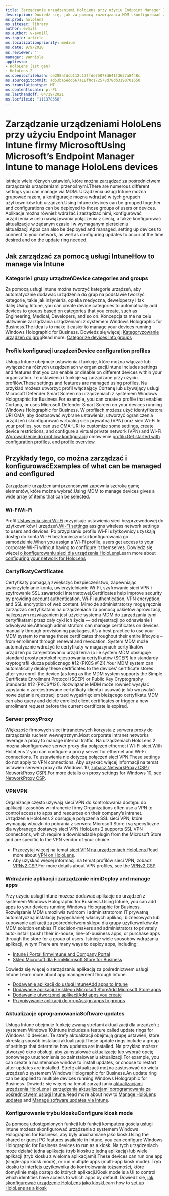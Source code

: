 ```yaml
---
title: Zarządzanie urządzeniami HoloLens przy użyciu Endpoint Manager Intune firmy Microsoft
description: Dowiedz się, jak za pomocą rozwiązania MDM skonfigurować zasady i zasady dotyczące programu CSP oraz zarządzać urządzeniami rzeczywistości mieszanej HoloLens na dużą skalę przy użyciu usługi Intune.
ms.prod: hololens
ms.sitesec: library
author: evmill
ms.author: v-evmill
ms.topic: article
ms.localizationpriority: medium
ms.date: 9/9/2020
ms.reviewer: ''
manager: yannisle
appliesto:
- HoloLens (1st gen)
- HoloLens 2
ms.openlocfilehash: ce288afdcb112c17ffde75078d641f3637a8448c
ms.sourcegitcommit: ad53ba5edd567a18f0c172578d78db3190701650
ms.translationtype: MT
ms.contentlocale: pl-PL
ms.lasthandoff: 04/19/2021
ms.locfileid: "111378358"
---
```

# <a name="using-microsofts-endpoint-manager-intune-to-manage-hololens-devices"></a><span data-ttu-id="3c9cf-103">Zarządzanie urządzeniami HoloLens przy użyciu Endpoint Manager Intune firmy Microsoft</span><span class="sxs-lookup"><span data-stu-id="3c9cf-103">Using Microsoft’s Endpoint Manager Intune to manage HoloLens devices</span></span>

<span data-ttu-id="3c9cf-104">Istnieje wiele różnych ustawień, które można zarządzać za pośrednictwem zarządzania urządzeniami przenośnymi.</span><span class="sxs-lookup"><span data-stu-id="3c9cf-104">There are numerous different settings you can manage via MDM.</span></span> <span data-ttu-id="3c9cf-105">Urządzenia usługi Intune można grupować razem, a konfiguracje można wdrażać w tych grupach użytkowników lub urządzeń.</span><span class="sxs-lookup"><span data-stu-id="3c9cf-105">Using Intune devices can be grouped together and configurations can be deployed to those groups of users or devices.</span></span> <span data-ttu-id="3c9cf-106">Aplikacje można również wdrażać i zarządzać nimi, konfigurować urządzenia w celu nawiązywania połączenia z siecią, a także konfigurować aktualizacje w żądanym czasie i w wymaganym pierścieniu aktualizacji.</span><span class="sxs-lookup"><span data-stu-id="3c9cf-106">Apps can also be deployed and managed, setting up devices to connect to your network, as well as configuring updates to occur at the time desired and on the update ring needed.</span></span> 

## <a name="how-to-manage-via-intune"></a><span data-ttu-id="3c9cf-107">Jak zarządzać za pomocą usługi Intune</span><span class="sxs-lookup"><span data-stu-id="3c9cf-107">How to manage via Intune</span></span>

### <a name="device-categories-and-groups"></a><span data-ttu-id="3c9cf-108">Kategorie i grupy urządzeń</span><span class="sxs-lookup"><span data-stu-id="3c9cf-108">Device categories and groups</span></span>
<span data-ttu-id="3c9cf-109">Za pomocą usługi Intune można tworzyć kategorie urządzeń, aby automatycznie dodawać urządzenia do grup na podstawie tworzyć kategorie, takie jak inżynieria, opieka medyczna, deweloperzy i tak dalej.</span><span class="sxs-lookup"><span data-stu-id="3c9cf-109">Using Intune, you can create device categories to automatically add devices to groups based on categories that you create, such as Engineering, Medical, Developers, and so on.</span></span> <span data-ttu-id="3c9cf-110">Koncepcja ta ma na celu ułatwienie zarządzania urządzeniami z systemem Windows Holographic for Business.</span><span class="sxs-lookup"><span data-stu-id="3c9cf-110">The idea is to make it easier to manage your devices running Windows Holographic for Business.</span></span>
<span data-ttu-id="3c9cf-111">Dowiedz się więcej: [Kategoryzowanie urządzeń do grup](https://docs.microsoft.com/mem/intune/enrollment/device-group-mapping)</span><span class="sxs-lookup"><span data-stu-id="3c9cf-111">Read more: [Categorize devices into groups](https://docs.microsoft.com/mem/intune/enrollment/device-group-mapping)</span></span>

### <a name="device-configuration-profiles"></a><span data-ttu-id="3c9cf-112">Profile konfiguracji urządzeń</span><span class="sxs-lookup"><span data-stu-id="3c9cf-112">Device configuration profiles</span></span>
<span data-ttu-id="3c9cf-113">Usługa Intune obejmuje ustawienia i funkcje, które można włączać lub wyłączać na różnych urządzeniach w organizacji.</span><span class="sxs-lookup"><span data-stu-id="3c9cf-113">Intune includes settings and features that you can enable or disable on different devices within your organization.</span></span> <span data-ttu-id="3c9cf-114">Te ustawienia i funkcje są zarządzane przy użyciu profilów.</span><span class="sxs-lookup"><span data-stu-id="3c9cf-114">These settings and features are managed using profiles.</span></span> <span data-ttu-id="3c9cf-115">Na przykład możesz utworzyć profil włączający Cortanę lub używający usługi Microsoft Defender Smart Screen na urządzeniach z systemem Windows Holographic for Business.</span><span class="sxs-lookup"><span data-stu-id="3c9cf-115">For example, you can create a profile that enables Cortana, or uses Microsoft Defender Smart Screen on your devices running Windows Holographic for Business.</span></span>
<span data-ttu-id="3c9cf-116">W profilach możesz użyć identyfikatora URI OMA, aby dostosować wybrane ustawienia, utworzyć ograniczenia urządzeń i skonfigurować wirtualną sieć prywatną (VPN) oraz sieć Wi-Fi.</span><span class="sxs-lookup"><span data-stu-id="3c9cf-116">In your profiles, you can use OMA-URI to customize some settings, create device restrictions, and configure a virtual private network (VPN) and Wi-Fi.</span></span>
<span data-ttu-id="3c9cf-117">[Wprowadzenie do profilów konfiguracji](https://docs.microsoft.com/mem/intune/configuration/device-profiles)i omówienie [profilu.](https://docs.microsoft.com/mem/intune/configuration/device-profile-create)</span><span class="sxs-lookup"><span data-stu-id="3c9cf-117">[Get started with configuration profiles](https://docs.microsoft.com/mem/intune/configuration/device-profiles), and [profile overview](https://docs.microsoft.com/mem/intune/configuration/device-profile-create).</span></span>

## <a name="examples-of-what-can-be-managed-and-configured"></a><span data-ttu-id="3c9cf-118">Przykłady tego, co można zarządzać i konfigurować</span><span class="sxs-lookup"><span data-stu-id="3c9cf-118">Examples of what can be managed and configured</span></span>

<span data-ttu-id="3c9cf-119">Zarządzanie urządzeniami przenośnymi zapewnia szeroką gamę elementów, które można wybrać.</span><span class="sxs-lookup"><span data-stu-id="3c9cf-119">Using MDM to manage devices gives a wide array of items that can be selected.</span></span> 

### <a name="wi-fi"></a><span data-ttu-id="3c9cf-120">Wi-Fi</span><span class="sxs-lookup"><span data-stu-id="3c9cf-120">Wi-Fi</span></span>
<span data-ttu-id="3c9cf-121">Profil [Ustawienia sieci Wi-Fi](https://docs.microsoft.com/mem/intune/configuration/wi-fi-settings-configure) przypisuje ustawienia sieci bezprzewodowej do użytkowników i urządzeń.</span><span class="sxs-lookup"><span data-stu-id="3c9cf-121">[Wi-Fi settings](https://docs.microsoft.com/mem/intune/configuration/wi-fi-settings-configure) assigns wireless network settings to users and devices.</span></span> <span data-ttu-id="3c9cf-122">Po przypisaniu profilu Wi-Fi użytkownicy uzyskają dostęp do konta Wi-Fi bez konieczności konfigurowania go samodzielnie.</span><span class="sxs-lookup"><span data-stu-id="3c9cf-122">When you assign a Wi-Fi profile, users get access to your corporate Wi-Fi without having to configure it themselves.</span></span>
<span data-ttu-id="3c9cf-123">Dowiedz się więcej [o konfigurowaniu sieci dla urządzenia HoloLens](hololens-commercial-infrastructure.md)</span><span class="sxs-lookup"><span data-stu-id="3c9cf-123">Learn more about [configuring your network for HoloLens](hololens-commercial-infrastructure.md)</span></span>

### <a name="certificates"></a><span data-ttu-id="3c9cf-124">Certyfikaty</span><span class="sxs-lookup"><span data-stu-id="3c9cf-124">Certificates</span></span>
<span data-ttu-id="3c9cf-125">Certyfikaty pomagają zwiększyć bezpieczeństwo, zapewniając uwierzytelnianie konta, uwierzytelnianie Wi-Fi, szyfrowanie sieci VPN i szyfrowanie SSL zawartości internetowej.</span><span class="sxs-lookup"><span data-stu-id="3c9cf-125">Certificates help improve security by providing account authentication, Wi-Fi authentication, VPN encryption, and SSL encryption of web content.</span></span> <span data-ttu-id="3c9cf-126">Mimo że administratorzy mogą ręcznie zarządzać certyfikatami na urządzeniach za pomocą pakietów aprowizacji, najlepszym rozwiązaniem jest użycie systemu MDM do zarządzania tymi certyfikatami przez cały cykl ich życia — od rejestracji po odnawianie i odwoływanie.</span><span class="sxs-lookup"><span data-stu-id="3c9cf-126">Although administrators can manage certificates on devices manually through provisioning packages, it’s a best practice to use your MDM system to manage those certificates throughout their entire lifecycle – from enrollment through renewal and revocation.</span></span> <span data-ttu-id="3c9cf-127">System MDM może automatycznie wdrożyć te certyfikaty w magazynach certyfikatów urządzeń po zarejestrowaniu urządzenia (o ile system MDM obsługuje standard prosty protokół rejestrowania certyfikatów (SCEP) lub standardy kryptografii klucza publicznego #12 (PKCS #12)).</span><span class="sxs-lookup"><span data-stu-id="3c9cf-127">Your MDM system can automatically deploy these certificates to the devices’ certificate stores after you enroll the device (as long as the MDM system supports the Simple Certificate Enrollment Protocol (SCEP) or Public Key Cryptography Standards #12 (PKCS#12)).</span></span> <span data-ttu-id="3c9cf-128">Rozwiązanie MDM może również wysyłać zapytania o zarejestrowane certyfikaty klienta i usuwać je lub wyzwalać nowe żądanie rejestracji przed wygaśnięciem bieżącego certyfikatu.</span><span class="sxs-lookup"><span data-stu-id="3c9cf-128">MDM can also query and delete enrolled client certificates or trigger a new enrollment request before the current certificate is expired.</span></span> 

### <a name="proxy"></a><span data-ttu-id="3c9cf-129">Serwer proxy</span><span class="sxs-lookup"><span data-stu-id="3c9cf-129">Proxy</span></span>
<span data-ttu-id="3c9cf-130">Większość firmowych sieci intranetowych korzysta z serwera proxy do zarządzania ruchem wewnętrznym.</span><span class="sxs-lookup"><span data-stu-id="3c9cf-130">Most corporate intranet networks leverage a proxy to manage internal traffic.</span></span> <span data-ttu-id="3c9cf-131">Na urządzeniach HoloLens 2 można skonfigurować serwer proxy dla połączeń ethernet i Wi-Fi sieci.</span><span class="sxs-lookup"><span data-stu-id="3c9cf-131">With HoloLens 2 you can configure a proxy server for ethernet and Wi-Fi connections.</span></span> <span data-ttu-id="3c9cf-132">Te ustawienia nie dotyczą połączeń sieci VPN.</span><span class="sxs-lookup"><span data-stu-id="3c9cf-132">These settings do not apply to VPN connections.</span></span> <span data-ttu-id="3c9cf-133">Aby uzyskać więcej informacji na temat ustawień serwera proxy dla Windows 10, [zobacz NetworkProxy CSP ( NetworkProxy CSP).](https://docs.microsoft.com/windows/client-management/mdm/networkproxy-csp)</span><span class="sxs-lookup"><span data-stu-id="3c9cf-133">For more details on proxy settings for Windows 10, see [NetworkProxy CSP](https://docs.microsoft.com/windows/client-management/mdm/networkproxy-csp).</span></span>

### <a name="vpn"></a><span data-ttu-id="3c9cf-134">VPN</span><span class="sxs-lookup"><span data-stu-id="3c9cf-134">VPN</span></span>
<span data-ttu-id="3c9cf-135">Organizacje często używają sieci VPN do kontrolowania dostępu do aplikacji i zasobów w intranecie firmy.</span><span class="sxs-lookup"><span data-stu-id="3c9cf-135">Organizations often use a VPN to control access to apps and resources on their company’s intranet.</span></span> <span data-ttu-id="3c9cf-136">Urządzenie HoloLens 2 obsługuje połączenia SSL sieci VPN, które wymagają wtyczki do pobrania z serwera Microsoft Store i są specyficzne dla wybranego dostawcy sieci VPN.</span><span class="sxs-lookup"><span data-stu-id="3c9cf-136">HoloLens 2 supports SSL VPN connections, which require a downloadable plugin from the Microsoft Store and are specific to the VPN vendor of your choice.</span></span> 
- <span data-ttu-id="3c9cf-137">Przeczytaj więcej na temat [sieci VPN na urządzeniach HoloLens.](hololens-network.md#vpn)</span><span class="sxs-lookup"><span data-stu-id="3c9cf-137">Read more about [VPN on HoloLens](hololens-network.md#vpn).</span></span>
- <span data-ttu-id="3c9cf-138">Aby uzyskać więcej informacji na temat profilów sieci VPN, zobacz [VPNv2 CSP](https://docs.microsoft.com/windows/client-management/mdm/vpnv2-csp).</span><span class="sxs-lookup"><span data-stu-id="3c9cf-138">For more details about VPN profiles, see the [VPNv2 CSP](https://docs.microsoft.com/windows/client-management/mdm/vpnv2-csp).</span></span>

### <a name="deploy-and-manage-apps"></a><span data-ttu-id="3c9cf-139">Wdrażanie aplikacji i zarządzanie nimi</span><span class="sxs-lookup"><span data-stu-id="3c9cf-139">Deploy and manage apps</span></span>
<span data-ttu-id="3c9cf-140">Przy użyciu usługi Intune możesz dodawać aplikacje do urządzeń z systemem Windows Holographic for Business.</span><span class="sxs-lookup"><span data-stu-id="3c9cf-140">Using Intune, you can add apps to your devices running Windows Holographic for Business.</span></span> <span data-ttu-id="3c9cf-141">Rozwiązanie MDM umożliwia twórcom i administratorom IT prywatną automatyczną instalację (wypychanie) własnych aplikacji biznesowych lub kupowanie aplikacji za pośrednictwem sklepu dla grupy użytkowników.</span><span class="sxs-lookup"><span data-stu-id="3c9cf-141">An MDM solution enables IT decision-makers and administrators to privately auto-install (push) their in-house, line-of-business apps, or purchase apps through the store for a group of users.</span></span> <span data-ttu-id="3c9cf-142">Istnieje wiele sposobów wdrażania aplikacji, w tym:</span><span class="sxs-lookup"><span data-stu-id="3c9cf-142">There are many ways to deploy apps, including:</span></span>
-   [<span data-ttu-id="3c9cf-143">Intune i Portal firmy</span><span class="sxs-lookup"><span data-stu-id="3c9cf-143">Intune and Company Portal</span></span>]( app-deploy-intune.md)
-   [<span data-ttu-id="3c9cf-144">Sklep Microsoft dla Firm</span><span class="sxs-lookup"><span data-stu-id="3c9cf-144">Microsoft Store for Business</span></span>]( app-deploy-store-business.md)

<span data-ttu-id="3c9cf-145">Dowiedz się więcej o zarządzaniu aplikacją za pośrednictwem usługi Intune.</span><span class="sxs-lookup"><span data-stu-id="3c9cf-145">Learn more about app management through Intune.</span></span>
-   [<span data-ttu-id="3c9cf-146">Dodawanie aplikacji do usługi Intune</span><span class="sxs-lookup"><span data-stu-id="3c9cf-146">Add apps to Intune</span></span>](https://docs.microsoft.com/mem/intune/apps/apps-add)
-   [<span data-ttu-id="3c9cf-147">Dodawanie aplikacji ze sklepu Microsoft Store</span><span class="sxs-lookup"><span data-stu-id="3c9cf-147">Add Microsoft Store apps</span></span>](https://docs.microsoft.com/mem/intune/apps/store-apps-windows)
-   [<span data-ttu-id="3c9cf-148">Dodawanie utworzonej aplikacji</span><span class="sxs-lookup"><span data-stu-id="3c9cf-148">Add apps you create</span></span>](https://docs.microsoft.com/mem/intune/apps/lob-apps-windows)
- [<span data-ttu-id="3c9cf-149">Przypisywanie aplikacji do grup</span><span class="sxs-lookup"><span data-stu-id="3c9cf-149">Assign apps to groups</span></span>](https://docs.microsoft.com/mem/intune/apps/apps-deploy)

### <a name="software-updates"></a><span data-ttu-id="3c9cf-150">Aktualizacje oprogramowania</span><span class="sxs-lookup"><span data-stu-id="3c9cf-150">Software updates</span></span>
<span data-ttu-id="3c9cf-151">Usługa Intune obejmuje funkcję zwaną strefami aktualizacji dla urządzeń z systemem Windows 10.</span><span class="sxs-lookup"><span data-stu-id="3c9cf-151">Intune includes a feature called update rings for Windows 10 devices.</span></span> <span data-ttu-id="3c9cf-152">Te strefy aktualizacji obejmują grupę ustawień, które określają sposób instalacji aktualizacji.</span><span class="sxs-lookup"><span data-stu-id="3c9cf-152">These update rings include a group of settings that determine how updates are installed.</span></span> <span data-ttu-id="3c9cf-153">Na przykład możesz utworzyć okno obsługi, aby zainstalować aktualizacje lub wybrać opcję ponownego uruchomienia po zainstalowaniu aktualizacji.</span><span class="sxs-lookup"><span data-stu-id="3c9cf-153">For example, you can create a maintenance window to install updates, or choose to restart after updates are installed.</span></span> <span data-ttu-id="3c9cf-154">Strefę aktualizacji można zastosować do wielu urządzeń z systemem Windows Holographic for Business.</span><span class="sxs-lookup"><span data-stu-id="3c9cf-154">An update ring can be applied to multiple devices running Windows Holographic for Business.</span></span>
<span data-ttu-id="3c9cf-155">Dowiedz się więcej na temat zarządzania [aktualizacjami urządzenia HoloLens](hololens-updates.md) i [zarządzania aktualizacjami oprogramowania za pośrednictwem usługi Intune.](https://docs.microsoft.com/mem/intune/protect/windows-update-for-business-configure)</span><span class="sxs-lookup"><span data-stu-id="3c9cf-155">Read more about how to [Manage HoloLens updates](hololens-updates.md) and [Manage software updates via Intune](https://docs.microsoft.com/mem/intune/protect/windows-update-for-business-configure).</span></span>

### <a name="configure-kiosk-mode"></a><span data-ttu-id="3c9cf-156">Konfigurowanie trybu kiosku</span><span class="sxs-lookup"><span data-stu-id="3c9cf-156">Configure kiosk mode</span></span>
<span data-ttu-id="3c9cf-157">Za pomocą udostępnionych funkcji lub funkcji komputera gościa usługi Intune możesz skonfigurować urządzenia z systemem Windows Holographic for Business, aby były uruchamiane jako kiosk.</span><span class="sxs-lookup"><span data-stu-id="3c9cf-157">Using the shared or guest PC features available in Intune, you can configure Windows Holographic for Business devices to run as a kiosk.</span></span> <span data-ttu-id="3c9cf-158">Na tych urządzeniach może działać jedna aplikacja (tryb kiosku z jedną aplikacją) lub wiele aplikacji (tryb kiosku z wieloma aplikacjami).</span><span class="sxs-lookup"><span data-stu-id="3c9cf-158">These devices can run one app (single-app kiosk mode), or run multiple apps (multi-app kiosk mode).</span></span> <span data-ttu-id="3c9cf-159">Tryb kiosku to interfejs użytkownika do kontrolowania tożsamości, które domyślnie mają dostęp do których aplikacji.</span><span class="sxs-lookup"><span data-stu-id="3c9cf-159">Kiosk mode is a UI to control which identities have access to which apps by default.</span></span>
<span data-ttu-id="3c9cf-160">Dowiedz się, [jak skonfigurować urządzenie HoloLens jako kiosk]( hololens-kiosk.md)</span><span class="sxs-lookup"><span data-stu-id="3c9cf-160">Learn how to [set up HoloLens as a kiosk]( hololens-kiosk.md)</span></span>

